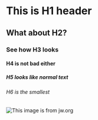 # This is H1 header
## What about H2?
### See how H3 looks
#### H4 is not bad either
##### H5 looks like normal text
###### H6 is the smallest

![This image is from jw.org](https://cms-imgp.jw-cdn.org/img/p/502017121/univ/art/502017121_univ_lsr_xl.jpg)
